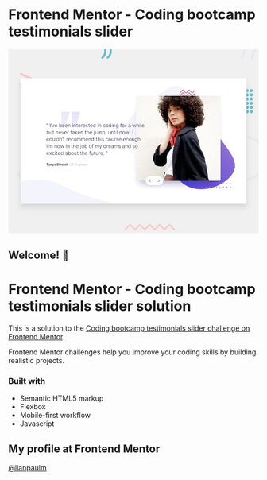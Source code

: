 # Frontend Mentor - Coding bootcamp testimonials slider

![Design preview for the Coding bootcamp testimonials slider coding challenge](./design/desktop-preview.jpg)

## Welcome! 👋

# Frontend Mentor - Coding bootcamp testimonials slider solution

This is a solution to the [Coding bootcamp testimonials slider challenge on Frontend Mentor](https://www.frontendmentor.io/challenges/coding-bootcamp-testimonials-slider-4FNyLA8JL).

Frontend Mentor challenges help you improve your coding skills by building realistic projects.

<!-- ### Links

- Solution URL: [Add solution URL here](https://your-solution-url.com)
- Live Site URL: [Add live site URL here](https://your-live-site-url.com) -->

### Built with

- Semantic HTML5 markup
- Flexbox
- Mobile-first workflow
- Javascript

## My profile at Frontend Mentor

<!-- - Website - [Add your name here](https://www.your-site.com) -->

[@lianpaulm](https://www.frontendmentor.io/profile/lianpaulm)
